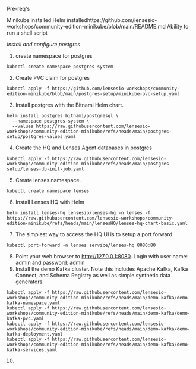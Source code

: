 Pre-req's 

Minikube installed
Helm installedhttps://github.com/lensesio-workshops/community-edition-minikube/blob/main/README.md
Ability to run a shell script

*Install and configure postgres*

1. create namespace for postgres
```
kubectl create namespace postgres-system
```
2. Create PVC claim for postgres
```
kubectl apply -f https://github.com/lensesio-workshops/community-edition-minikube/blob/main/postgres-setup/minikube-pvc-setup.yaml
```
3. Install postgres with the Bitnami Helm chart.
```
helm install postgres bitnami/postgresql \
  --namespace postgres-system \
  --values https://raw.githubusercontent.com/lensesio-workshops/community-edition-minikube/refs/heads/main/postgres-setup/postgres-values.yaml
```
4. Create the HQ and Lenses Agent databases in postgres
```
kubectl apply -f https://raw.githubusercontent.com/lensesio-workshops/community-edition-minikube/refs/heads/main/postgres-setup/lenses-db-init-job.yaml
```
5. Create lenses namespace.
```
kubectl create namespace lenses
```
6. Install Lenses HQ with Helm
```
helm install lenses-hq lensesio/lenses-hq -n lenses -f https://raw.githubusercontent.com/lensesio-workshops/community-edition-minikube/refs/heads/main/lensesHQ/lenses-hq-chart-basic.yaml
```
7. The simplest way to access the HQ UI is to setup a port forward.
```
kubectl port-forward -n lenses service/lenses-hq 8080:80
```
8. Point your web browser to http://127.0.0.1:8080. Login with user name: admin and password: admin
9. Install the demo Kafka cluster. Note this includes Apache Kafka, Kafka Connect, and Schema Registry as well as simple synthetic data generators.
```
kubectl apply -f https://raw.githubusercontent.com/lensesio-workshops/community-edition-minikube/refs/heads/main/demo-kafka/demo-kafka-namespace.yaml
kubectl apply -f https://raw.githubusercontent.com/lensesio-workshops/community-edition-minikube/refs/heads/main/demo-kafka/demo-kafka-pvc.yaml
kubectl apply -f https://raw.githubusercontent.com/lensesio-workshops/community-edition-minikube/refs/heads/main/demo-kafka/demo-kafka-deployment.yaml
kubectl apply -f https://raw.githubusercontent.com/lensesio-workshops/community-edition-minikube/refs/heads/main/demo-kafka/demo-kafka-services.yaml
```
10. 
